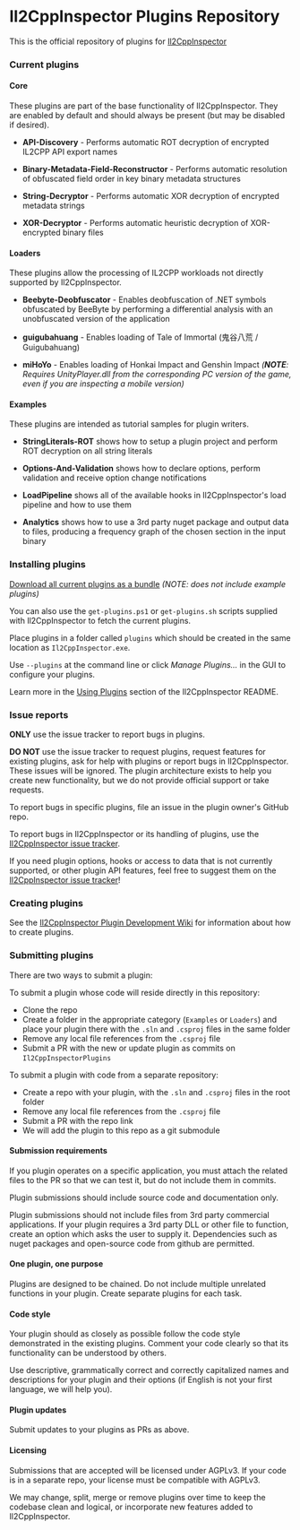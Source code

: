 ﻿# Il2CppInspector Plugins Repository

This is the official repository of plugins for [Il2CppInspector](https://github.com/djkaty/Il2CppInspector)

### Current plugins

#### Core

These plugins are part of the base functionality of Il2CppInspector. They are enabled by default and should always be present (but may be disabled if desired).

* **API-Discovery** - Performs automatic ROT decryption of encrypted IL2CPP API export names

* **Binary-Metadata-Field-Reconstructor** - Performs automatic resolution of obfuscated field order in key binary metadata structures

* **String-Decryptor** - Performs automatic XOR decryption of encrypted metadata strings

* **XOR-Decryptor** - Performs automatic heuristic decryption of XOR-encrypted binary files

#### Loaders

These plugins allow the processing of IL2CPP workloads not directly supported by Il2CppInspector.

* **Beebyte-Deobfuscator** - Enables deobfuscation of .NET symbols obfuscated by BeeByte by performing a differential analysis with an unobfuscated version of the application

* **guigubahuang** - Enables loading of Tale of Immortal (鬼谷八荒 / Guigubahuang)

* **miHoYo** - Enables loading of Honkai Impact and Genshin Impact
  _(**NOTE**: Requires UnityPlayer.dll from the corresponding PC version of the game, even if you are inspecting a mobile version)_

#### Examples

These plugins are intended as tutorial samples for plugin writers.

* **StringLiterals-ROT** shows how to setup a plugin project and perform ROT decryption on all string literals
 
* **Options-And-Validation** shows how to declare options, perform validation and receive option change notifications
 
* **LoadPipeline** shows all of the available hooks in Il2CppInspector's load pipeline and how to use them

* **Analytics** shows how to use a 3rd party nuget package and output data to files, producing a frequency graph of the chosen section in the input binary

### Installing plugins

[Download all current plugins as a bundle](https://github.com/djkaty/Il2CppInspectorPlugins/releases) _(NOTE: does not include example plugins)_

You can also use the `get-plugins.ps1` or `get-plugins.sh` scripts supplied with Il2CppInspector to fetch the current plugins.

Place plugins in a folder called `plugins` which should be created in the same location as `Il2CppInspector.exe`.

Use `--plugins` at the command line or click *Manage Plugins...* in the GUI to configure your plugins.

Learn more in the [Using Plugins](https://github.com/djkaty/Il2CppInspector#using-plugins) section of the Il2CppInspector README.

### Issue reports

**ONLY** use the issue tracker to report bugs in plugins.

**DO NOT** use the issue tracker to request plugins, request features for existing plugins, ask for help with plugins or report bugs in Il2CppInspector. These issues will be ignored. The plugin architecture exists to help you create new functionality, but we do not provide official support or take requests.

To report bugs in specific plugins, file an issue in the plugin owner's GitHub repo.

To report bugs in Il2CppInspector or its handling of plugins, use the [Il2CppInspector issue tracker](https://github.com/djkaty/Il2CppInspector/issues).

If you need plugin options, hooks or access to data that is not currently supported, or other plugin API features, feel free to suggest them on the [Il2CppInspector issue tracker](https://github.com/djkaty/Il2CppInspector/issues)!

### Creating plugins

See the [Il2CppInspector Plugin Development Wiki](https://github.com/djkaty/Il2CppInspector/wiki/Plugins%3A-Getting-Started) for information about how to create plugins.

### Submitting plugins

There are two ways to submit a plugin:

To submit a plugin whose code will reside directly in this repository:

* Clone the repo
* Create a folder in the appropriate category (`Examples` or `Loaders`) and place your plugin there with the `.sln` and `.csproj` files in the same folder
* Remove any local file references from the `.csproj` file
* Submit a PR with the new or update plugin as commits on `Il2CppInspectorPlugins`

To submit a plugin with code from a separate repository:

* Create a repo with your plugin, with the `.sln` and `.csproj` files in the root folder
* Remove any local file references from the `.csproj` file
* Submit a PR with the repo link
* We will add the plugin to this repo as a git submodule

#### Submission requirements

If you plugin operates on a specific application, you must attach the related files to the PR so that we can test it, but do not include them in commits.

Plugin submissions should include source code and documentation only.

Plugin submissions should not include files from 3rd party commercial applications. If your plugin requires a 3rd party DLL or other file to function, create an option which asks the user to supply it. Dependencies such as nuget packages and open-source code from github are permitted.

#### One plugin, one purpose

Plugins are designed to be chained. Do not include multiple unrelated functions in your plugin. Create separate plugins for each task.

#### Code style

Your plugin should as closely as possible follow the code style demonstrated in the existing plugins. Comment your code clearly so that its functionality can be understood by others.

Use descriptive, grammatically correct and correctly capitalized names and descriptions for your plugin and their options (if English is not your first language, we will help you).

#### Plugin updates

Submit updates to your plugins as PRs as above.

#### Licensing

Submissions that are accepted will be licensed under AGPLv3. If your code is in a separate repo, your license must be compatible with AGPLv3.

We may change, split, merge or remove plugins over time to keep the codebase clean and logical, or incorporate new features added to Il2CppInspector.
